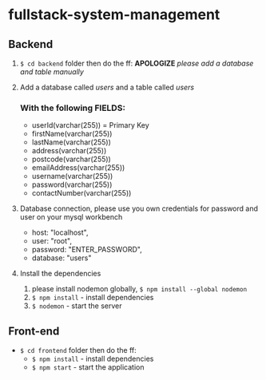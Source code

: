 # fullstack-system-management

## Backend

1.  `$ cd backend` folder then do the ff:
    **APOLOGIZE** _please add a database and table manually_

2.  Add a database called _users_ and a table called _users_

    ### With the following FIELDS:

    - userId(varchar(255)) = Primary Key
    - firstName(varchar(255))
    - lastName(varchar(255))
    - address(varchar(255))
    - postcode(varchar(255))
    - emailAddress(varchar(255))
    - username(varchar(255))
    - password(varchar(255))
    - contactNumber(varchar(255))

3.  Database connection, please use you own credentials for password and user on your mysql workbench

    - host: "localhost",
    - user: "root",
    - password: "ENTER_PASSWORD",
    - database: "users"

4.  Install the dependencies
    1. please install nodemon globally, `$ npm install --global nodemon`
    2. `$ npm install` - install dependencies
    3. `$ nodemon` - start the server

## Front-end

- `$ cd frontend` folder then do the ff:
  - `$ npm install` - install dependencies
  - `$ npm start` - start the application
